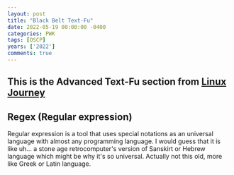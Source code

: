 ```yaml
---
layout: post
title: "Black Belt Text-Fu"
date: 2022-05-19 00:00:00 -0400
categories: PWK
tags: [OSCP]
years: ['2022']
comments: true
---
```


## This is the Advanced Text-Fu section from [Linux Journey][Linux Journey]

## Regex (Regular expression)
Regular expression is a tool that uses special notations as an universal language with almost any programming language. I would guess that it is like uh... a stone age retrocomputer's version of Sanskirt or Hebrew language which might be why it's so universal. Actually not this old, more like Greek or Latin language.












[Linux Journey]:https://linuxjourney.com